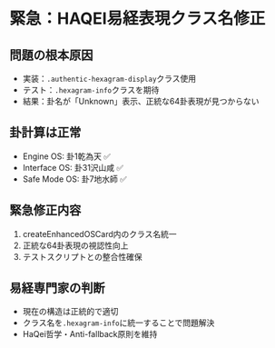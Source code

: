 # 緊急：HAQEI易経表現クラス名修正

## 問題の根本原因
- 実装：`.authentic-hexagram-display`クラス使用
- テスト：`.hexagram-info`クラスを期待
- 結果：卦名が「Unknown」表示、正統な64卦表現が見つからない

## 卦計算は正常
- Engine OS: 卦1乾為天 ✅
- Interface OS: 卦31沢山咸 ✅  
- Safe Mode OS: 卦7地水師 ✅

## 緊急修正内容
1. createEnhancedOSCard内のクラス名統一
2. 正統な64卦表現の視認性向上
3. テストスクリプトとの整合性確保

## 易経専門家の判断
- 現在の構造は正統的で適切
- クラス名を`.hexagram-info`に統一することで問題解決
- HaQei哲学・Anti-fallback原則を維持
